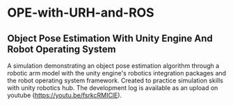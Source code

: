 # OPE-with-URH-and-ROS

## Object Pose Estimation With Unity Engine And Robot Operating System

A simulation demonstrating an object pose estimation algorithm through a robotic arm model with the unity engine's robotics integration packages and the robot operating system framework. Created to practice simulation skills with unity robotics hub. The development log is available as an upload on youtube (https://youtu.be/fsrkcRMIClE).
